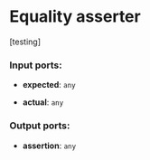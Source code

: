 # Equality asserter

[testing]

### Input ports:

* __expected__: `any`


* __actual__: `any`


### Output ports:

* __assertion__: `any`


